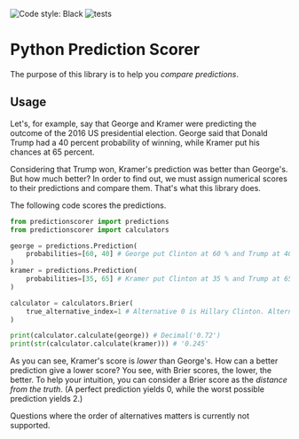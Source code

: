 ![Code style: Black](https://img.shields.io/badge/code%20style-black-000000.svg)
![tests](https://github.com/yhoiseth/python-prediction-scorer/workflows/tests/badge.svg)

# Python Prediction Scorer

The purpose of this library is to help you _compare predictions_. 

## Usage

Let's, for example, say that George and Kramer were predicting the outcome of the 2016 US presidential election. George said that Donald Trump had a 40 percent probability of winning, while Kramer put his chances at 65 percent.

Considering that Trump won, Kramer's prediction was better than George's. But how much better? In order to find out, we must assign numerical scores to their predictions and compare them. That's what this library does.

The following code scores the predictions.

```python
from predictionscorer import predictions
from predictionscorer import calculators

george = predictions.Prediction(
    probabilities=[60, 40] # George put Clinton at 60 % and Trump at 40 %.
)
kramer = predictions.Prediction(
    probabilities=[35, 65] # Kramer put Clinton at 35 % and Trump at 65 %.
)

calculator = calculators.Brier(
    true_alternative_index=1 # Alternative 0 is Hillary Clinton. Alternative 1 is Donald Trump.
)

print(calculator.calculate(george)) # Decimal('0.72')
print(str(calculator.calculate(kramer))) # '0.245'
```

As you can see, Kramer's score is _lower_ than George's. How can a better prediction give a lower score? You see, with Brier scores, the lower, the better. To help your intuition, you can consider a Brier score as the _distance from the truth_. (A perfect prediction yields 0, while the worst possible prediction yields 2.)

Questions where the order of alternatives matters is currently not supported.
